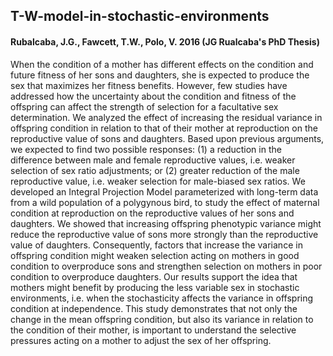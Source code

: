 ## T-W-model-in-stochastic-environments

#### Rubalcaba, J.G., Fawcett, T.W., Polo, V. 2016 (JG Rualcaba's PhD Thesis)

When the condition of a mother has different effects on the condition and future fitness of her sons and daughters, she is expected to produce the sex that maximizes her fitness benefits. However, few studies have addressed how the uncertainty about the condition and fitness of the offspring can affect the strength of selection for a facultative sex determination. We analyzed the effect of increasing the residual variance in offspring condition in relation to that of their mother at reproduction on the reproductive value of sons and daughters. Based upon previous arguments, we expected to find two possible responses: (1) a reduction in the difference between male and female reproductive values, i.e. weaker selection of sex ratio adjustments; or (2) greater reduction of the male reproductive value, i.e. weaker selection for male-biased sex ratios. We developed an Integral Projection Model parameterized with long-term data from a wild population of a polygynous bird, to study the effect of maternal condition at reproduction on the reproductive values of her sons and daughters. We showed that increasing offspring phenotypic variance might reduce the reproductive value of sons more strongly than the reproductive value of daughters. Consequently, factors that increase the variance in offspring condition might weaken selection acting on mothers in good condition to overproduce sons and strengthen selection on mothers in poor condition to overproduce daughters. Our results support the idea that mothers might benefit by producing the less variable sex in stochastic environments, i.e. when the stochasticity affects the variance in offspring condition at independence. This study demonstrates that not only the change in the mean offspring condition, but also its variance in relation to the condition of their mother, is important to understand the selective pressures acting on a mother to adjust the sex of her offspring.
